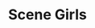 ---
ee_id: '4237'
site: '1'
type: '2'
url: 2014-047-scene-girls
title: Scene Girls
year: '2014'
display_year: '2014'
medium: Foam pool noodles, socks, Monster High ear warmer, RCA 5CD changer stereo,
  Blood on the Dance Floor "Evolution" Compact Disc and case
dims: 140 cm x variable width x variable depth
pitch:
ps:
live_url:
related:
youtube:
related_code:
imgs: scene-girls-2014-047-full-Heart-01-database-SM.jpg
subheading:
download:
add_credit:
add_credits:
commission:
layout: things-i-made
---